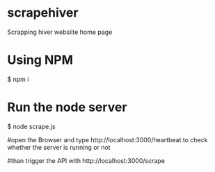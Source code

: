 # scrapehiver
Scrapping hiver websiite home page


# Using NPM
$ npm i

# Run the node server
$ node scrape.js

#open the Browser and type http://localhost:3000/heartbeat to check whether the server is running or not

#than trigger the API with http://localhost:3000/scrape
